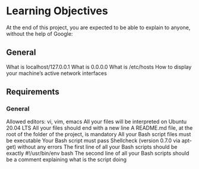 # Learning Objectives
At the end of this project, you are expected to be able to explain to anyone, without the help of Google:

## General
What is localhost/127.0.0.1
What is 0.0.0.0
What is /etc/hosts
How to display your machine’s active network interfaces

## Requirements

### General
Allowed editors: vi, vim, emacs
All your files will be interpreted on Ubuntu 20.04 LTS
All your files should end with a new line
A README.md file, at the root of the folder of the project, is mandatory
All your Bash script files must be executable
Your Bash script must pass Shellcheck (version 0.7.0 via apt-get) without any errors
The first line of all your Bash scripts should be exactly #!/usr/bin/env bash
The second line of all your Bash scripts should be a comment explaining what is the script doing
